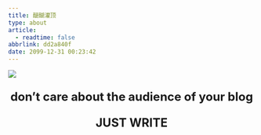 ```yaml
---
title: 醍醐灌顶
type: about
article:
  - readtime: false
abbrlink: dd2a840f
date: 2099-12-31 00:23:42
---
```


![](../../../../images/lalala.jpg)

<div align="center">

<font size="5">

 **don’t care about the audience of your blog**

 **JUST WRITE**

</font>
</div>
